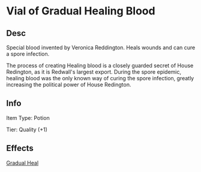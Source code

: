 # Vial of Gradual Healing Blood

## Desc

Special blood invented by Veronica Reddington. Heals wounds and can cure a spore infection.

The process of creating Healing blood is a closely guarded secret of House Redington, as it is Redwall's largest export. During the spore epidemic, healing blood was the only known way of curing the spore infection, greatly increasing the political power of House Redington.

## Info

Item Type: Potion

Tier: Quality (+1)

## Effects

[Gradual Heal](../../../GeneralRules/NonCombatRules/Healing.md#gradual-heal)
